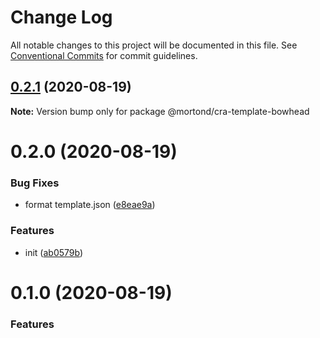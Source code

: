 # Change Log

All notable changes to this project will be documented in this file.
See [Conventional Commits](https://conventionalcommits.org) for commit guidelines.

## [0.2.1](https://github.com/daithimorton/bowhead/compare/@mortond/cra-template-bowhead@0.2.0...@mortond/cra-template-bowhead@0.2.1) (2020-08-19)

**Note:** Version bump only for package @mortond/cra-template-bowhead





# 0.2.0 (2020-08-19)


### Bug Fixes

* format template.json ([e8eae9a](https://github.com/daithimorton/bowhead/commit/e8eae9a6c5e60c462ce998858da42fd34ec4edec))


### Features

* init ([ab0579b](https://github.com/daithimorton/bowhead/commit/ab0579b49202f38dc1997c76b14121f9c8fd9679))





# 0.1.0 (2020-08-19)


### Features

